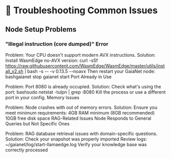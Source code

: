# 🔧 Troubleshooting Common Issues

## Node Setup Problems

### "Illegal instruction (core dumped)" Error

Problem: Your CPU doesn't support modern AVX instructions.
Solution: Install WasmEdge no-AVX version:
curl -sSf https://raw.githubusercontent.com/WasmEdge/WasmEdge/master/utils/install_v2.sh | bash -s -- -v 0.13.5 --noavx
Then restart your GaiaNet node:
bashgaianet stop
gaianet start
Port Already in Use

Problem: Port 8080 is already occupied.
Solution: Check what's using the port:
bashsudo netstat -tulpn | grep :8080
Kill the process or use a different port in your config.
Memory Issues

Problem: Node crashes with out of memory errors.
Solution: Ensure you meet minimum requirements:
4GB RAM minimum (8GB recommended)
10GB free disk space
RAG-Related Issues
Node Responds to General Queries but Not Specific Ones

Problem: RAG database retrieval issues with domain-specific questions.
Solution:
Check your snapshot was properly imported
Review logs: ~/gaianet/log/start-llamaedge.log
Verify your knowledge base was correctly processed
